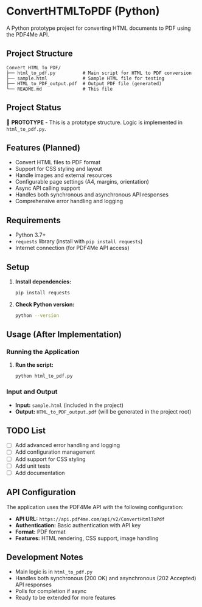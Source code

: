 # ConvertHTMLToPDF (Python)

A Python prototype project for converting HTML documents to PDF using the PDF4Me API.

## Project Structure

```
Convert HTML To PDF/
├── html_to_pdf.py          # Main script for HTML to PDF conversion
├── sample.html             # Sample HTML file for testing
├── HTML_to_PDF_output.pdf  # Output PDF file (generated)
└── README.md               # This file
```

## Project Status

🚧 **PROTOTYPE** - This is a prototype structure. Logic is implemented in `html_to_pdf.py`.

## Features (Planned)

- Convert HTML files to PDF format
- Support for CSS styling and layout
- Handle images and external resources
- Configurable page settings (A4, margins, orientation)
- Async API calling support
- Handles both synchronous and asynchronous API responses
- Comprehensive error handling and logging

## Requirements

- Python 3.7+
- `requests` library (install with `pip install requests`)
- Internet connection (for PDF4Me API access)

## Setup

1. **Install dependencies:**
   ```bash
   pip install requests
   ```

2. **Check Python version:**
   ```bash
   python --version
   ```

## Usage (After Implementation)

### Running the Application

1. **Run the script:**
   ```bash
   python html_to_pdf.py
   ```

### Input and Output

- **Input:** `sample.html` (included in the project)
- **Output:** `HTML_to_PDF_output.pdf` (will be generated in the project root)

## TODO List

- [ ] Add advanced error handling and logging
- [ ] Add configuration management
- [ ] Add support for CSS styling
- [ ] Add unit tests
- [ ] Add documentation

## API Configuration

The application uses the PDF4Me API with the following configuration:
- **API URL:** `https://api.pdf4me.com/api/v2/ConvertHtmlToPdf`
- **Authentication:** Basic authentication with API key
- **Format:** PDF format
- **Features:** HTML rendering, CSS support, image handling

## Development Notes

- Main logic is in `html_to_pdf.py`
- Handles both synchronous (200 OK) and asynchronous (202 Accepted) API responses
- Polls for completion if async
- Ready to be extended for more features 